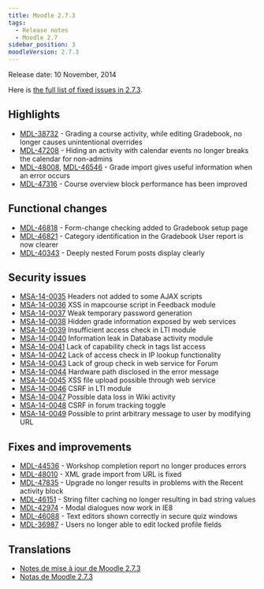 ```yaml
---
title: Moodle 2.7.3
tags:
  - Release notes
  - Moodle 2.7
sidebar_position: 3
moodleVersion: 2.7.3
---
```

Release date: 10 November, 2014

Here is [the full list of fixed issues in 2.7.3](https://tracker.moodle.org/secure/IssueNavigator!executeAdvanced.jspa?jqlQuery=project+%3D+mdl+AND+resolution+%3D+fixed+AND+fixVersion+in+%28%222.7.3%22%29+ORDER+BY+priority+DESC&runQuery=true&clear=true).

## Highlights

- [MDL-38732](https://tracker.moodle.org/browse/MDL-38732) - Grading a course activity, while editing Gradebook, no longer causes unintentional overrides
- [MDL-47208](https://tracker.moodle.org/browse/MDL-47208) - Hiding an activity with calendar events no longer breaks the calendar for non-admins
- [MDL-48008](https://tracker.moodle.org/browse/MDL-48008),  [MDL-46546](https://tracker.moodle.org/browse/MDL-46546) - Grade import gives useful information when an error occurs
- [MDL-47316](https://tracker.moodle.org/browse/MDL-47316) - Course overview block performance has been improved

## Functional changes

- [MDL-46818](https://tracker.moodle.org/browse/MDL-46818) - Form-change checking added to Gradebook setup page
- [MDL-46821](https://tracker.moodle.org/browse/MDL-46821) - Category identification in the Gradebook User report is now clearer
- [MDL-40343](https://tracker.moodle.org/browse/MDL-40343) - Deeply nested Forum posts display clearly

## Security issues

- [MSA-14-0035](https://moodle.org/mod/forum/discuss.php?d=275146) Headers not added to some AJAX scripts
- [MSA-14-0036](https://moodle.org/mod/forum/discuss.php?d=275147) XSS in mapcourse script in Feedback module
- [MSA-14-0037](https://moodle.org/mod/forum/discuss.php?d=275152) Weak temporary password generation
- [MSA-14-0038](https://moodle.org/mod/forum/discuss.php?d=275153) Hidden grade information exposed by web services
- [MSA-14-0039](https://moodle.org/mod/forum/discuss.php?d=275154) Insufficient access check in LTI module
- [MSA-14-0040](https://moodle.org/mod/forum/discuss.php?d=275155) Information leak in Database activity module
- [MSA-14-0041](https://moodle.org/mod/forum/discuss.php?d=275157) Lack of capability check in tags list access
- [MSA-14-0042](https://moodle.org/mod/forum/discuss.php?d=275158) Lack of access check in IP lookup functionality
- [MSA-14-0043](https://moodle.org/mod/forum/discuss.php?d=275159) Lack of group check in web service for Forum
- [MSA-14-0044](https://moodle.org/mod/forum/discuss.php?d=275160) Hardware path disclosed in the error message
- [MSA-14-0045](https://moodle.org/mod/forum/discuss.php?d=275161) XSS file upload possible through web service
- [MSA-14-0046](https://moodle.org/mod/forum/discuss.php?d=275162) CSRF in LTI module
- [MSA-14-0047](https://moodle.org/mod/forum/discuss.php?d=275163) Possible data loss in Wiki activity
- [MSA-14-0048](https://moodle.org/mod/forum/discuss.php?d=275164) CSRF in forum tracking toggle
- [MSA-14-0049](https://moodle.org/mod/forum/discuss.php?d=275165) Possible to print arbitrary message to user by modifying URL

## Fixes and improvements

- [MDL-44536](https://tracker.moodle.org/browse/MDL-44536) - Workshop completion report no longer produces errors
- [MDL-48010](https://tracker.moodle.org/browse/MDL-48010) - XML grade import from URL is fixed
- [MDL-47835](https://tracker.moodle.org/browse/MDL-47835) - Upgrade no longer results in problems with the Recent activity block
- [MDL-46151](https://tracker.moodle.org/browse/MDL-46151) - String filter caching no longer resulting in bad string values
- [MDL-42974](https://tracker.moodle.org/browse/MDL-42974) - Modal dialogues now work in IE8
- [MDL-46088](https://tracker.moodle.org/browse/MDL-46088) - Text editors shown correctly in secure quiz windows
- [MDL-36987](https://tracker.moodle.org/browse/MDL-36987) - Users no longer able to edit locked profile fields

## Translations

- [Notes de mise à jour de Moodle 2.7.3](https://docs.moodle.org/fr/Notes_de_mise_à_jour_de_Moodle_2.7.3)
- [Notas de Moodle 2.7.3](https://docs.moodle.org/es/Notas_de_Moodle_2.7.3)
